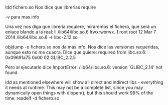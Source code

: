 ldd fichero.so
  Nos dice que librerias require

-v para mas info


Una vez nos diga que libreria requiere, miraremos el fichero, que será un enlace blando a la real:
ll /lib64/libc.so.6
lrwxrwxrwx. 1 root root 12 Mar  7  2014 /lib64/libc.so.6 -> libc-2.12.so



objdump -o fichero.so
  nos da más info. Nos dice las versiones requeridas, aunque esto no me cuadra. Dice que quiere:
    required from libc.so.6:
      0x09691a75 0x00 02 GLIBC_2.2.5

  Pero al ejecutarlo dice
  ImportError: /lib64/libc.so.6: version `GLIBC_2.14' not found


ldd as mentioned elsewhere will show all direct and indirect libs - everything it needs at runtime. This may not be a complete list, since you may dynamically open things with dlopen(), but this should work 99% of the time.
readelf -d fichero.so
